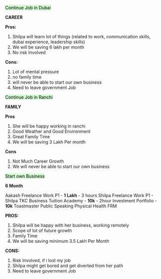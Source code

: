 
<mark style="background: #BBFABBA6;">Continue Job in Dubai</mark>

**CAREER**

**Pros:**

1. Shilpa will learn lot of things (related to work, communication skills, dubai experience, leadership skills)
2. We will be saving 6 lakh per month
3. No risk Involved

**Cons:**

1. Lot of mental pressure
2. no family time
3. will never be able to start our own business
4. Need to leave government Job


<mark style="background: #BBFABBA6;"><mark style="background: #BBFABBA6;"></mark>Continue Job in Ranchi</mark>

**FAMILY** 

**Pros**

1. She will be happy working in ranchi
2. Good Weather and Good Environment 
3. Great Family Time
4. We will be saving 3 Lakh Per month

**Cons**
 1.  Not Much Career Growth
 2. We will never be able to start our own business


<mark style="background: #BBFABBA6;">Start own Business</mark>

**6 Month**



Aakash Freelance Work P1 - **1 Lakh** - 3 hours
Shilpa Freelance Work P1 - 
Shilpa TKC Business
Tuition Academy - **10k** - 2hour
Investment Portfolio - **10k**
Toastmaster Public Speaking 
Physical Health
FRM

**PROS:**
1. Shilpa will be happy with her business, working remotely
2. Scope of lot of future growth
3. Family Time
4.  We will be saving minimum 3.5 Lakh Per Month

**CONS:**
1. Risk Involved, if i lost my job
2. Shilpa might get bored and get diverted from her path
3. Need to leave government Job

